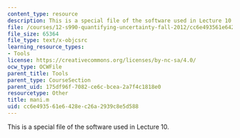 ```yaml
---
content_type: resource
description: This is a special file of the software used in Lecture 10.
file: /courses/12-s990-quantifying-uncertainty-fall-2012/cc6e493561e6428ec26a2939c8e5d588_mani.m
file_size: 65364
file_type: text/x-objcsrc
learning_resource_types:
- Tools
license: https://creativecommons.org/licenses/by-nc-sa/4.0/
ocw_type: OCWFile
parent_title: Tools
parent_type: CourseSection
parent_uid: 175df96f-7082-ce6c-bcea-2a7f4c1818e0
resourcetype: Other
title: mani.m
uid: cc6e4935-61e6-428e-c26a-2939c8e5d588
---
```

This is a special file of the software used in Lecture 10.